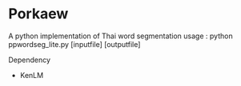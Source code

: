 # Porkaew

A python implementation of Thai word segmentation
usage : python ppwordseg_lite.py [inputfile] [outputfile]

Dependency
- KenLM
